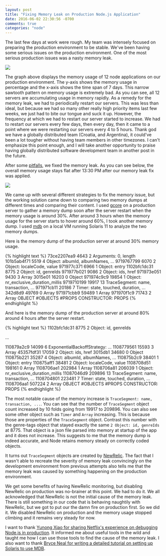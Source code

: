 ```yaml
---
layout: post
title: "Fixing Memory Leak on Production Node.js Application"
date: 2016-06-02 22:30:56 -0700
comments: true
categories: "node"
---
```


The last few days at work were rough.
My team was intensely focused on
preparing the production environment to be stable.
We've been having some
serious issues on the production environment.
One of the most serious production issues was a
nasty memory leak.

![](http://i.imgur.com/lEnDrWZ.png)

The graph above displays the memory usage of
12 node applications on our production
environment. The y-axis shows the memory usage
in percentage and the x-axis shows the time
span of 7 days. This narrow sawtooth
pattern on memory usage is extremely bad.
As you can see, all 12 servers
are accumulating usage in memory rapidly.
As a remedy for the memory leak, we had to
periodically restart our servers. This was less
than ideal, but because we had so many other
really high priority items last few weeks, we
just had to bite our tongue and suck it up.
However, the frequency at which we had to
restart our server started to increase.
We had to restart our servers every few days,
then every day, then it came to a point where we
were restarting our servers every 4 to 5 hours.
Thank god we have a globally distributed team
(Croatia, and Argentina), it could've been a
lot tougher without having team members in other
timezones. I can't
emphasize this point enough, and I will take
another opportunity to praise having globally
distributed software development team in another
post in the future.

After some [pitfalls](http://blog.jasonkim.ca/blog/2016/06/02/battle-technical-assumptions/), we fixed the
memory leak. As you can see below, the overall
memory usage stays flat after 13:30 PM after our
memory leak fix was applied.

![](http://i.imgur.com/JnCgcoi.png)

We came up with several different strategies to
fix the memory issue, but the working solution
came down to comparing two memory dumps at
different times and comparing their content.
I used [gcore](http://man7.org/linux/man-pages/man1/gcore.1.html) on a production server to gather a
memory dump soon after the server restart when
the memory usage is around 30%. After around
3 hours when the memory usage for the server
starts to hover around 60%, I took another memory
dump. I used [mdb](https://docs.oracle.com/cd/E18752_01/html/816-5041/chapter-8.html) on a local VM running
Solaris 11 to analyze the two memory dumps.

Here is the memory dump of the production server
at around 30% memory usage.

{% highlight text %}
73ce2207ea9     4643        2 Arguments: 0, length
101b5ab4f71     5519        4 Object: albumId, albumNames, ...
 9719767799     6070        2 Object: localeCode, value
 971977c371     6966        1 Object: entry
1102bfc1dc31     8775        2 Object: id, genreIds
 971977b021     9086        2 Object: ids, href
 971973e051     9430        3 Array
    3015e01    16203        0 Object
 971974c9c9    19854        1 Object: nr_exclusive_duration_millis
 9719710199    19917       13 TraceSegment: name, transaction, ...
 971971cb11    20186        7 Timer: state, touched, duration, ...
    342d8d9    49769        0 Array
 971971cbb9    59489        1 Array
 971970f1c9    71743        2 Array
     OBJECT #OBJECTS   #PROPS CONSTRUCTOR: PROPS
{% endhighlight %}

And here is the memory dump of the production
server at around 80% around 4 hours after
the server restart.

{% highlight text %}
1102bfc1dc31   8775        2 Object: id, genreIds

...

110879a2c9    14099        6 ExponentialBackoffStrategy: ...
1108779561    15593        3 Array
45357fdf31    17059        2 Object: ids, href
   3015db1    34680        0 Object
110875b221    35287        4 Object: albumId, albumNames, ...
110875b2c9    38401        1 Object: entry
110875aff1    38481        2 Object: localeCode, value
1108708d51   198161        0 Array
1108706ae1   202984        1 Array
1108706a81   206039        1 Object: nr_exclusive_duration_millis
11087046d9   209896       13 TraceSegment: name, transaction, ...
1108704801   223481        7 Timer: state, touched, duration, ...
1108706aa1   507224        2 Array
    OBJECT #OBJECTS   #PROPS CONSTRUCTOR: PROPS
{% endhighlight %}

The most notable cause of the memory increase is
`TraceSegment: name, transaction, ...`.
You can see that the number of `TraceSegment`
object count increased by 10 folds going
from 19917 to 209896. You can also see some
other object such as `Timer` and `Array`
increasing. This is because those are properties
of the `TraceSegment` object.
Contrast this number with the genre-tags object
that stayed exactly the same
`2 Object: id, genreIds` at 8775. That object
is a json file parsed into memory at startup
of the app and it does not increase. This
suggests to me that the memory dump is indeed
accurate, and Node retains memory steady on
correctly coded objects.

It turns out `TraceSegment` objects are created
by [NewRelic](https://github.com/newrelic/node-newrelic/blob/1e7bbbaf34a15f0bb35aca63b0d8a3cfa2669d27/lib/transaction/trace/segment.js). The fact that
I wasn't able to recreate the severity of
memory leak convincingly on the development
environment from previous attempts also tells
me that the memory leak was caused by something
happening on the production environment.

We get some benefits of having NewRelic monitoring, but disabling NewRelic on
production was no-brainer at this point.
We had to do it. We all acknowledged that
NewRelic is not the initial cause of the memory leak.
There is still something in our code that is
behaving naughtily with NewRelic, but we
got to put our the damn fire on production
first. So we did it. We disabled NewRelic
on production and the memory usage stopped
climbing and it remains very steady for now.

I want to thank [Yunong Xiao for sharing
Netflix's experience on debugging Node.js in
production](https://yunong.io/2015/11/13/debugging-node-js-in-production/). It informed me about
useful tools in the wild and taught me how
I can use those tools to find the cause
of the memory leak. I also want to thank
[Bryce Neal for writing a detailed tutorial on setting up Solaris to use MDB](http://bryce.is/writing/code/mdb_v8/vm/virtualbox/omnios/2016/02/06/mdbv8-getting-started.html).
